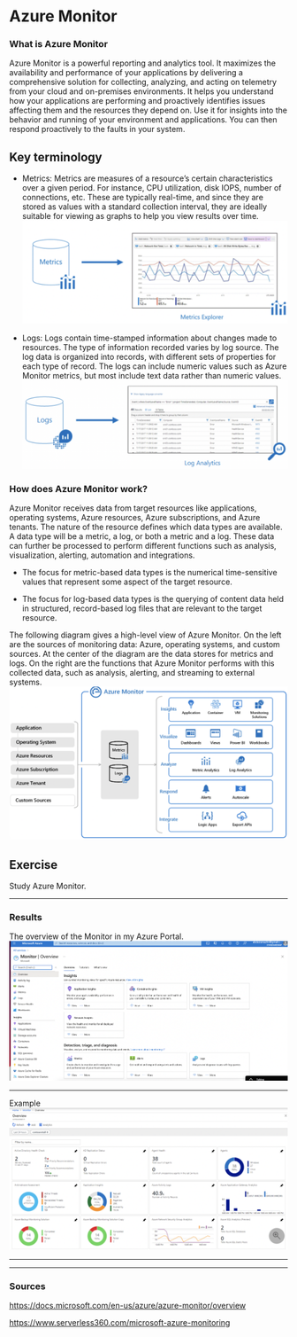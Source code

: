 # Azure Monitor

### What is Azure Monitor

Azure Monitor is a powerful reporting and analytics tool. It maximizes the availability and performance of your applications by delivering a comprehensive solution for collecting, analyzing, and acting on telemetry from your cloud and on-premises environments. It helps you understand how your applications are performing and proactively identifies issues affecting them and the resources they depend on. Use it for insights into the behavior and running of your environment and applications. You can then respond proactively to the faults in your system.


## Key terminology

- Metrics: Metrics are measures of a resource’s certain characteristics over a given period. For instance, CPU utilization, disk IOPS, number of connections, etc. These are typically real-time, and since they are stored as values with a standard collection interval, they are ideally suitable for viewing as graphs to help you view results over time.
![screenshot](../00_includes/azureweek3/met.png)


- Logs: Logs contain time-stamped information about changes made to resources. The type of information recorded varies by log source. The log data is organized into records, with different sets of properties for each type of record. The logs can include numeric values such as Azure Monitor metrics, but most include text data rather than numeric values.
![screenshot](../00_includes/azureweek3/log.png)

### How does Azure Monitor work?

Azure Monitor receives data from target resources like applications, operating systems, Azure resources, Azure subscriptions, and Azure tenants. The nature of the resource defines which data types are available. A data type will be a metric, a log, or both a metric and a log. These data can further be processed to perform different functions such as analysis, visualization, alerting, automation and integrations.

- The focus for metric-based data types is the numerical time-sensitive values that represent some aspect of the target resource.

- The focus for log-based data types is the querying of content data held in structured, record-based log files that are relevant to the target resource.

The following diagram gives a high-level view of Azure Monitor. On the left are the sources of monitoring data: Azure, operating systems, and custom sources. At the center of the diagram are the data stores for metrics and logs. On the right are the functions that Azure Monitor performs with this collected data, such as analysis, alerting, and streaming to external systems.
![screenshot](../00_includes/azureweek3/20.png)




## Exercise

Study Azure Monitor.

---

### Results


The overview of the Monitor in my Azure Portal.
![screenshot](../00_includes/azureweek3/201.png)

---

Example 
![screenshot](../00_includes/azureweek3/2011.png)

---
---

### Sources

https://docs.microsoft.com/en-us/azure/azure-monitor/overview

https://www.serverless360.com/microsoft-azure-monitoring